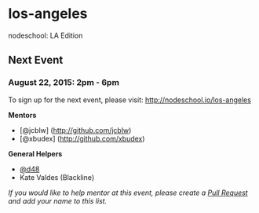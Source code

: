los-angeles
===========

nodeschool: LA Edition

## Next Event

### August 22, 2015: 2pm - 6pm

To sign up for the next event, please visit: http://nodeschool.io/los-angeles

**Mentors**
 * [@jcblw] (http://github.com/jcblw)
 * [@xbudex] (http://github.com/xbudex)

**General Helpers**
 * [@d48](https://github.com/d48)
 * Kate Valdes (Blackline)

_If you would like to help mentor at this event, please create a [Pull Request](https://github.com/nodeschool/los-angeles/pulls) and add your name to this list._

